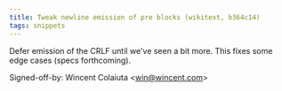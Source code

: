 ```yaml
---
title: Tweak newline emission of pre blocks (wikitext, b364c14)
tags: snippets
---
```


Defer emission of the CRLF until we've seen a bit more. This fixes some edge cases (specs forthcoming).

Signed-off-by: Wincent Colaiuta &lt;win@wincent.com&gt;
